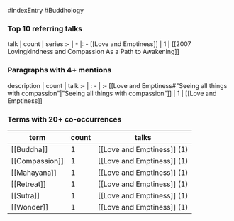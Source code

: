 #IndexEntry #Buddhology

### Top 10 referring talks
talk | count | series
:- | - |: -
[[Love and Emptiness]] | 1 | [[2007 Lovingkindness and Compassion As a Path to Awakening]]

### Paragraphs with 4+ mentions
description | count | talk
:- | : - | :-
[[Love and Emptiness#"Seeing all things with compassion"\|"Seeing all things with compassion"]] | 1 | [[Love and Emptiness]]

### Terms with 20+ co-occurrences
term | count | talks
-|-|-
[[Buddha]] | 1 | <span class="counts">[[Love and Emptiness]] (1)</span> 
[[Compassion]] | 1 | <span class="counts">[[Love and Emptiness]] (1)</span> 
[[Mahayana]] | 1 | <span class="counts">[[Love and Emptiness]] (1)</span> 
[[Retreat]] | 1 | <span class="counts">[[Love and Emptiness]] (1)</span> 
[[Sutra]] | 1 | <span class="counts">[[Love and Emptiness]] (1)</span> 
[[Wonder]] | 1 | <span class="counts">[[Love and Emptiness]] (1)</span> 

